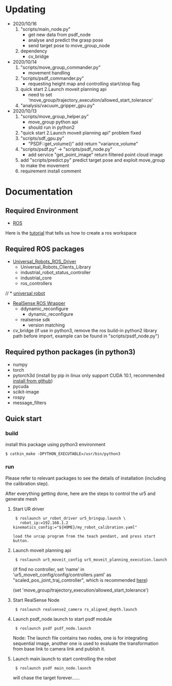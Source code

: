 # Updating
- 2020/10/16
    1. "scripts/main_node.py"
        - get new data from psdf_node
        - analyse and predict the grasp pose
        - send target pose to move_group_node
    2. dependency
        - cv_bridge
- 2020/10/14
    1. "scripts/move_group_commander.py"
        - movement handling
    2. "scripts/psdf_commander.py"
        - requesting height map and controlling start/stop flag
    3. quick start 2.Launch moveit planning api
        - need to set 'move_group/trajectory_execution/allowed_start_tolerance'
    4. "analysis/vacuum_gripper_gpu.py"
- 2020/10/13
    1. "scripts/move_group_helper.py"
        - move_group python api 
        - should run in python2
    2. "quick start 2.Launch moveit planning api" problem fixed
    3. "scripts/sdf_gpu.py"
        - "PSDF::get_volume()" add return "variance_volume"
    4. "scripts/psdf.py" -> "scripts/psdf_node.py"
        - add service "get_point_image" return filtered point cloud image
    5. add "scripts/predict.py" predict target pose and exploit move_group to make the movement
    6. requirement install comment

# Documentation
## Required Environment
* [ROS](http://wiki.ros.org/Documentation)

Here is the [tutorial](http://wiki.ros.org/ROS/Tutorials/InstallingandConfiguringROSEnvironment) that tells us how to create a ros workspace

## Required ROS packages
* [Universal_Robots_ROS_Driver](https://github.com/UniversalRobots/Universal_Robots_ROS_Driver)
    - Universal_Robots_Clients_Library
    - industrial_robot_status_controller
    - industrial_core
    - ros_controllers
    
// * [universal robot](https://github.com/fmauch/universal_robot)

* [RealSense ROS Wrapper](https://github.com/IntelRealSense/realsense-ros#installation-instructions)
    - ddynamic_reconfigure
        - dynamic_reconfigure
    - realsense sdk
        - version matching
* cv_bridge (if use in python3, remove the ros build-in python2 library path before import, example can be found in "scripts/psdf_node.py")

## Required python packages (in python3)
* numpy
* torch
* pytorch3d (install by pip in linux only support CUDA 10.1, recommended [install from github](https://github.com/facebookresearch/pytorch3d/blob/master/INSTALL.md#building--installing-from-source))
* pycuda
* scikit-image
* rospy
* message_filters


## Quick start

### build

install this package using python3 environment

    $ catkin_make -DPYTHON_EXECUTABLE=/usr/bin/python3

### run

Please refer to relevant packages to see the details of installation (including the calibration step).
 
After everything getting done, here are the steps to control the ur5 and generate mesh

1. Start UR driver

        $ roslaunch ur_robot_driver ur5_bringup.launch \ 
          robot_ip:=192.168.1.2 kinematics_config:="${HOME}/my_robot_calibration.yaml"
     
       load the urcap program from the teach pendant, and press start button.

2. Launch moveit planning api

        $ roslaunch ur5_moveit_config ur5_moveit_planning_execution.launch
    
    (if find no controller, set 'name' in 'ur5_moveit_config/config/controllers.yaml' as "scaled_pos_joint_traj_controller", which is recommended [here](https://github.com/UniversalRobots/Universal_Robots_ROS_Driver/issues/55#issuecomment-562215033))
    
    (set 'move_group/trajectory_execution/allowed_start_tolerance')

3. Start RealSense Node
    
        $ roslaunch realsense2_camera rs_aligned_depth.launch

4. Launch psdf_node.launch to start psdf module
    
        $ roslaunch psdf psdf_node.launch
    
    Node: The launch file contains two nodes, one is for integrating sequential image, 
    another one is used to evaluate the transformation 
    from base link to camera link and publish it.
    
5. Launch main.launch to start controlling the robot

        $ roslaunch psdf main_node.launch

    will chase the target forever......